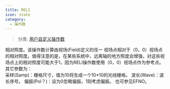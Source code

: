 ```yaml
---
title: RELI
icon: state
category:
  - 操作数
---
```


> 分类: [用户自定义操作数](/hb/operands/136/902/  "Zemax 操作数 用户自定义操作数")

相对照度。该操作数计算由视场(Field)定义的任一 
视场点相对于（0，0）视场点的相对照度。值得注意的是，在某些系统中，远离轴的地方照度会增强，对这些视场点上的相对照度可能大于1，因为RELI操作数使用（0，0）视场点作为参考点。其它参数为：  
采样(Samp)：栅格尺寸，值为10将生成一个10*10的光线栅格。 
波长(Wave)：波长序号。 
偏振(Pol？)：设为0忽略偏振，1则考虑偏振。 
也可参见EFNO。